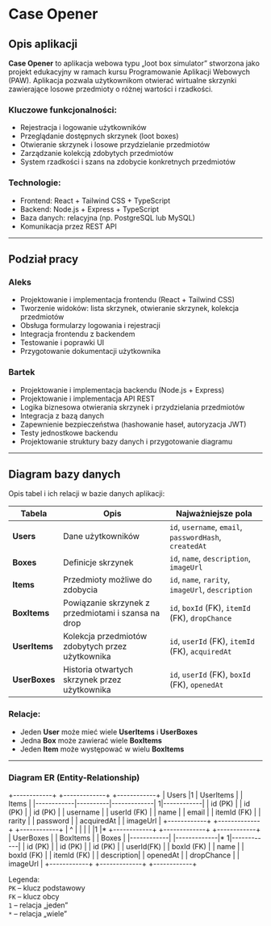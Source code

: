 # Case Opener

## Opis aplikacji

**Case Opener** to aplikacja webowa typu „loot box simulator” stworzona jako projekt edukacyjny w ramach kursu Programowanie Aplikacji Webowych (PAW). Aplikacja pozwala użytkownikom otwierać wirtualne skrzynki zawierające losowe przedmioty o różnej wartości i rzadkości.

### Kluczowe funkcjonalności:
- Rejestracja i logowanie użytkowników
- Przeglądanie dostępnych skrzynek (loot boxes)
- Otwieranie skrzynek i losowe przydzielanie przedmiotów
- Zarządzanie kolekcją zdobytych przedmiotów
- System rzadkości i szans na zdobycie konkretnych przedmiotów

### Technologie:
- Frontend: React + Tailwind CSS + TypeScript  
- Backend: Node.js + Express + TypeScript  
- Baza danych: relacyjna (np. PostgreSQL lub MySQL)  
- Komunikacja przez REST API

---

## Podział pracy

### Aleks
- Projektowanie i implementacja frontendu (React + Tailwind CSS)
- Tworzenie widoków: lista skrzynek, otwieranie skrzynek, kolekcja przedmiotów
- Obsługa formularzy logowania i rejestracji
- Integracja frontendu z backendem
- Testowanie i poprawki UI
- Przygotowanie dokumentacji użytkownika

### Bartek
- Projektowanie i implementacja backendu (Node.js + Express)
- Projektowanie i implementacja API REST
- Logika biznesowa otwierania skrzynek i przydzielania przedmiotów
- Integracja z bazą danych
- Zapewnienie bezpieczeństwa (hashowanie haseł, autoryzacja JWT)
- Testy jednostkowe backendu
- Projektowanie struktury bazy danych i przygotowanie diagramu

---

## Diagram bazy danych

Opis tabel i ich relacji w bazie danych aplikacji:

| Tabela      | Opis                                                    | Najważniejsze pola                 |
|-------------|---------------------------------------------------------|----------------------------------|
| **Users**   | Dane użytkowników                                       | `id`, `username`, `email`, `passwordHash`, `createdAt` |
| **Boxes**   | Definicje skrzynek                                     | `id`, `name`, `description`, `imageUrl` |
| **Items**   | Przedmioty możliwe do zdobycia                         | `id`, `name`, `rarity`, `imageUrl`, `description` |
| **BoxItems**| Powiązanie skrzynek z przedmiotami i szansa na drop   | `id`, `boxId` (FK), `itemId` (FK), `dropChance` |
| **UserItems**| Kolekcja przedmiotów zdobytych przez użytkownika     | `id`, `userId` (FK), `itemId` (FK), `acquiredAt` |
| **UserBoxes**| Historia otwartych skrzynek przez użytkownika        | `id`, `userId` (FK), `boxId` (FK), `openedAt` |

### Relacje:

- Jeden **User** może mieć wiele **UserItems** i **UserBoxes**  
- Jedna **Box** może zawierać wiele **BoxItems**  
- Jeden **Item** może występować w wielu **BoxItems**

---

### Diagram ER (Entity-Relationship)

+------------+ +-------------+ +------------+
| Users |1 | UserItems | | Items |
|------------|----------|-------------| 1|------------|
| id (PK) | | id (PK) | | id (PK) |
| username | | userId (FK) | | name |
| email | | itemId (FK) | | rarity |
| password | | acquiredAt | | imageUrl |
+------------+ +-------------+ +------------+
| ^
| |
| |
|1 |*
+------------+ +-------------+ +------------+
| UserBoxes | | BoxItems | | Boxes |
|------------| |-------------|* 1|------------|
| id (PK) | | id (PK) | | id (PK) |
| userId(FK) | | boxId (FK) | | name |
| boxId (FK) | | itemId (FK) | | description|
| openedAt | | dropChance | | imageUrl |
+------------+ +-------------+ +------------+

Legenda:  
`PK` – klucz podstawowy  
`FK` – klucz obcy  
`1` – relacja „jeden”  
`*` – relacja „wiele”


